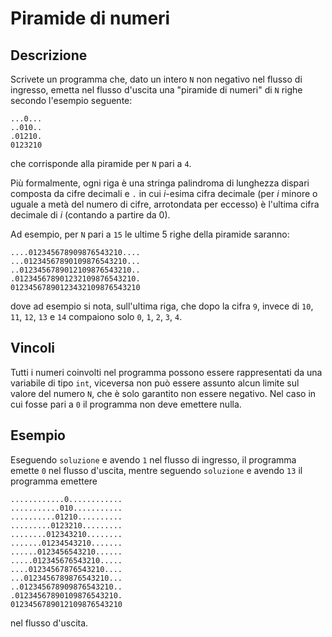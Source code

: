 Piramide di numeri
==================

Descrizione
-----------

Scrivete un programma che, dato un intero `N` non negativo nel flusso di
ingresso, emetta nel flusso d'uscita una "piramide di numeri" di `N` righe
secondo l'esempio seguente:

    ...0...
    ..010..
    .01210.
    0123210

che corrisponde alla piramide per `N` pari a `4`.

Più formalmente, ogni riga è una stringa palindroma di lunghezza dispari
composta da cifre decimali e `.` in cui *i*-esima cifra decimale (per *i* minore
o uguale a metà del numero di cifre, arrotondata per eccesso) è l'ultima cifra
decimale di *i* (contando a partire da 0).

Ad esempio, per `N` pari a `15` le ultime 5 righe della piramide saranno:

    ....012345678909876543210....
    ...01234567890109876543210...
    ..0123456789012109876543210..
    .012345678901232109876543210.
    01234567890123432109876543210

dove ad esempio si nota, sull'ultima riga, che dopo la cifra `9`, invece di
`10`, `11`, `12`, `13` e `14` compaiono solo `0`, `1`, `2`, `3`, `4`.


Vincoli
-------

Tutti i numeri coinvolti nel programma possono essere rappresentati da una
variabile di tipo `int`, viceversa non può essere assunto alcun limite sul
valore del numero `N`, che è solo garantito non essere negativo. Nel caso in cui fosse
pari a `0` il programma non deve emettere nulla.


Esempio
-------

Eseguendo `soluzione` e avendo `1` nel flusso di ingresso, il programma emette
`0` nel flusso d'uscita, mentre seguendo `soluzione` e avendo `13` il programma
emettere

    ............0............
    ...........010...........
    ..........01210..........
    .........0123210.........
    ........012343210........
    .......01234543210.......
    ......0123456543210......
    .....012345676543210.....
    ....01234567876543210....
    ...0123456789876543210...
    ..012345678909876543210..
    .01234567890109876543210.
    0123456789012109876543210

nel flusso d'uscita.
